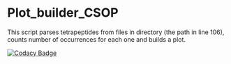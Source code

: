 # Plot_builder_CSOP

This script parses tetrapeptides from files in directory (the path in line 106), counts number of occurrences for each one and builds a plot.

[![Codacy Badge](https://api.codacy.com/project/badge/Grade/2c814e4f84c54ec18f52224e0964eb3f)](https://www.codacy.com/app/elaygall/Plot_builder_CSOP?utm_source=github.com&amp;utm_medium=referral&amp;utm_content=elaygall/Plot_builder_CSOP&amp;utm_campaign=Badge_Grade)
